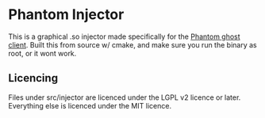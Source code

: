 # Phantom Injector
This is a graphical .so injector made specifically for the
[Phantom ghost client](https://github.com/SomePineaple/Phantom). Built this from source w/ cmake, and make sure you
run the binary as root, or it wont work.

## Licencing
Files under src/injector are licenced under the LGPL v2 licence or later. Everything else is licenced under the MIT
licence.
